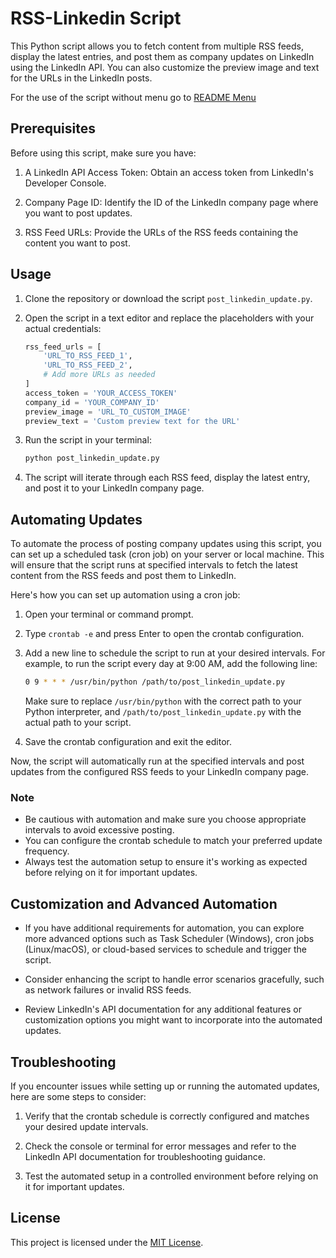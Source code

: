 # RSS-Linkedin Script

This Python script allows you to fetch content from multiple RSS feeds, display the latest entries, and post them as company updates on LinkedIn using the LinkedIn API. You can also customize the preview image and text for the URLs in the LinkedIn posts.

For the use of the script without menu go to [README Menu](https://github.com/HandyCyberSec/RSS-Linkedin/blob/main/README.md)

## Prerequisites

Before using this script, make sure you have:

1. A LinkedIn API Access Token: Obtain an access token from LinkedIn's Developer Console.

2. Company Page ID: Identify the ID of the LinkedIn company page where you want to post updates.

3. RSS Feed URLs: Provide the URLs of the RSS feeds containing the content you want to post.

## Usage

1. Clone the repository or download the script `post_linkedin_update.py`.

2. Open the script in a text editor and replace the placeholders with your actual credentials:

   ```python
   rss_feed_urls = [
       'URL_TO_RSS_FEED_1',
       'URL_TO_RSS_FEED_2',
       # Add more URLs as needed
   ]
   access_token = 'YOUR_ACCESS_TOKEN'
   company_id = 'YOUR_COMPANY_ID'
   preview_image = 'URL_TO_CUSTOM_IMAGE'
   preview_text = 'Custom preview text for the URL'
   ```

3. Run the script in your terminal:

   ```sh
   python post_linkedin_update.py
   ```

4. The script will iterate through each RSS feed, display the latest entry, and post it to your LinkedIn company page.

## Automating Updates

To automate the process of posting company updates using this script, you can set up a scheduled task (cron job) on your server or local machine. This will ensure that the script runs at specified intervals to fetch the latest content from the RSS feeds and post them to LinkedIn.

Here's how you can set up automation using a cron job:

1. Open your terminal or command prompt.

2. Type `crontab -e` and press Enter to open the crontab configuration.

3. Add a new line to schedule the script to run at your desired intervals. For example, to run the script every day at 9:00 AM, add the following line:

   ```sh
   0 9 * * * /usr/bin/python /path/to/post_linkedin_update.py
   ```

   Make sure to replace `/usr/bin/python` with the correct path to your Python interpreter, and `/path/to/post_linkedin_update.py` with the actual path to your script.

4. Save the crontab configuration and exit the editor.

Now, the script will automatically run at the specified intervals and post updates from the configured RSS feeds to your LinkedIn company page.

### Note

- Be cautious with automation and make sure you choose appropriate intervals to avoid excessive posting.
- You can configure the crontab schedule to match your preferred update frequency.
- Always test the automation setup to ensure it's working as expected before relying on it for important updates.

## Customization and Advanced Automation

- If you have additional requirements for automation, you can explore more advanced options such as Task Scheduler (Windows), cron jobs (Linux/macOS), or cloud-based services to schedule and trigger the script.

- Consider enhancing the script to handle error scenarios gracefully, such as network failures or invalid RSS feeds.

- Review LinkedIn's API documentation for any additional features or customization options you might want to incorporate into the automated updates.

## Troubleshooting

If you encounter issues while setting up or running the automated updates, here are some steps to consider:

1. Verify that the crontab schedule is correctly configured and matches your desired update intervals.

2. Check the console or terminal for error messages and refer to the LinkedIn API documentation for troubleshooting guidance.

3. Test the automated setup in a controlled environment before relying on it for important updates.

## License

This project is licensed under the [MIT License](LICENSE).
